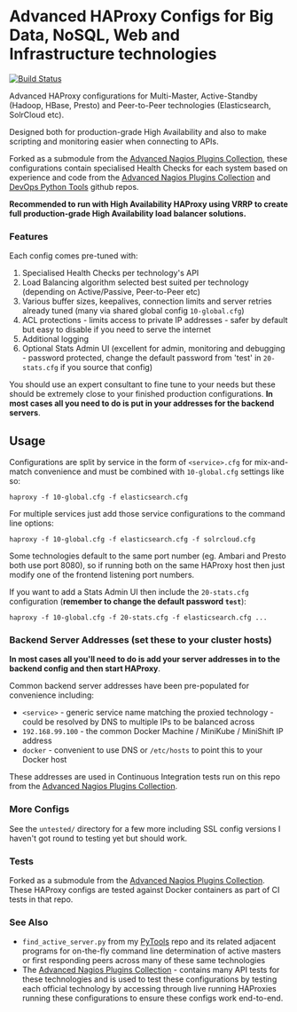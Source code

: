Advanced HAProxy Configs for Big Data, NoSQL, Web and Infrastructure technologies
===============================
[![Build Status](https://travis-ci.org/HariSekhon/HAProxy-configs.svg?branch=master)](https://travis-ci.org/HariSekhon/HAProxy-configs)

Advanced HAProxy configurations for Multi-Master, Active-Standby (Hadoop, HBase, Presto) and Peer-to-Peer technologies (Elasticsearch, SolrCloud etc).

Designed both for production-grade High Availability and also to make scripting and monitoring easier when connecting to APIs.

Forked as a submodule from the [Advanced Nagios Plugins Collection](https://github.com/harisekhon/nagios-plugins#advanced-nagios-plugins-collection), these configurations contain specialised Health Checks for each system based on experience and code from the [Advanced Nagios Plugins Collection](https://github.com/harisekhon/nagios-plugins#advanced-nagios-plugins-collection) and [DevOps Python Tools](https://github.com/harisekhon/devops-python-tools) github repos.

**Recommended to run with High Availability HAProxy using VRRP to create full production-grade High Availability load balancer solutions.**


### Features

Each config comes pre-tuned with:

1. Specialised Health Checks per technology's API
2. Load Balancing algorithm selected best suited per technology (depending on Active/Passive, Peer-to-Peer etc)
3. Various buffer sizes, keepalives, connection limits and server retries already tuned (many via shared global config `10-global.cfg`)
4. ACL protections - limits access to private IP addresses - safer by default but easy to disable if you need to serve the internet
5. Additional logging
6. Optional Stats Admin UI (excellent for admin, monitoring and debugging - password protected, change the default password from 'test' in `20-stats.cfg` if you source that config)

You should use an expert consultant to fine tune to your needs but these should be extremely close to your finished production configurations. **In most cases all you need to do is put in your addresses for the backend servers**.


## Usage

Configurations are split by service in the form of ```<service>.cfg``` for mix-and-match convenience and must be combined with ```10-global.cfg``` settings like so:

```
haproxy -f 10-global.cfg -f elasticsearch.cfg
```

For multiple services just add those service configurations to the command line options:
```
haproxy -f 10-global.cfg -f elasticsearch.cfg -f solrcloud.cfg
```

Some technologies default to the same port number (eg. Ambari and Presto both use port 8080), so if running both on the same HAProxy host then just modify one of the frontend listening port numbers.

If you want to add a Stats Admin UI then include the ```20-stats.cfg``` configuration (**remember to change the default password `test`**):
```
haproxy -f 10-global.cfg -f 20-stats.cfg -f elasticsearch.cfg ...
```


### Backend Server Addresses (set these to your cluster hosts)

**In most cases all you'll need to do is add your server addresses in to the backend config and then start HAProxy**.

Common backend server addresses have been pre-populated for convenience including:

- ```<service>``` - generic service name matching the proxied technology - could be resolved by DNS to multiple IPs to be balanced across
- ```192.168.99.100``` - the common Docker Machine / MiniKube / MiniShift IP address
- ```docker``` - convenient to use DNS or `/etc/hosts` to point this to your Docker host

These addresses are used in Continuous Integration tests run on this repo from the [Advanced Nagios Plugins Collection](https://github.com/harisekhon/nagios-plugins#advanced-nagios-plugins-collection).


### More Configs

See the ```untested/``` directory for a few more including SSL config versions I haven't got round to testing yet but should work.


### Tests

Forked as a submodule from the [Advanced Nagios Plugins Collection](https://github.com/harisekhon/nagios-plugins#advanced-nagios-plugins-collection). These HAProxy configs are tested against Docker containers as part of CI tests in that repo.


### See Also

- ```find_active_server.py``` from my [PyTools](https://github.com/harisekhon/pytools) repo and its related adjacent programs for on-the-fly command line determination of active masters or first responding peers across many of these same technologies
- The [Advanced Nagios Plugins Collection](https://github.com/harisekhon/nagios-plugins#advanced-nagios-plugins-collection) - contains many API tests for these technologies and is used to test these configurations by testing each official technology by accessing through live running HAProxies running these configurations to ensure these configs work end-to-end.
